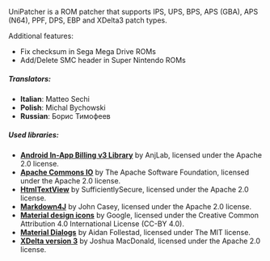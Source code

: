 UniPatcher is a ROM patcher that supports IPS, UPS, BPS, APS (GBA), APS (N64), PPF, DPS, EBP and XDelta3 patch types.

Additional features:

- Fix checksum in Sega Mega Drive ROMs
- Add/Delete SMC header in Super Nintendo ROMs

##### Translators:

- **Italian**: Matteo Sechi
- **Polish**: Michal Bychowski
- **Russian**: Борис Тимофеев

##### Used libraries:

- [**Android In-App Billing v3 Library**](https://github.com/anjlab/android-inapp-billing-v3) by AnjLab, licensed under the Apache 2.0 license.
- [**Apache Commons IO**](https://commons.apache.org/proper/commons-io/) by The Apache Software Foundation, licensed under the Apache 2.0 license.
- [**HtmlTextView**](https://github.com/SufficientlySecure/html-textview) by SufficientlySecure, licensed under the Apache 2.0 license.
- [**Markdown4J**](https://github.com/jdcasey/markdown4j) by John Casey, licensed under the Apache 2.0 license.
- [**Material design icons**](https://github.com/google/material-design-icons) by Google, licensed under the Creative Common Attribution 4.0 International License (CC-BY 4.0).
- [**Material Dialogs**](https://github.com/afollestad/material-dialogs) by Aidan Follestad, licensed under The MIT license.
- [**XDelta version 3**](https://github.com/jmacd/xdelta) by Joshua MacDonald, licensed under the Apache 2.0 license.
